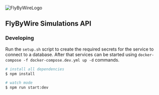 ![FlyByWireLogo](https://raw.githubusercontent.com/flybywiresim/fbw-branding/master/svg/FBW-Logo.svg)
## FlyByWire Simulations API

### Developing

Run the `setup.sh` script to create the required secrets for the service to connect to a database.
After that services can be started using `docker-compose -f docker-compose.dev.yml up -d` commands.

```bash
# install all dependencies
$ npm install

# watch mode
$ npm run start:dev
```
